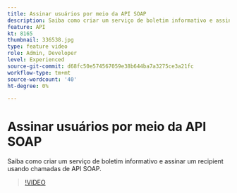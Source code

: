 ```yaml
---
title: Assinar usuários por meio da API SOAP
description: Saiba como criar um serviço de boletim informativo e assinar um recipient usando chamadas de API SOAP.
feature: API
kt: 8165
thumbnail: 336538.jpg
type: feature video
role: Admin, Developer
level: Experienced
source-git-commit: d68fc50e574567059e38b644ba7a3275ce3a21fc
workflow-type: tm+mt
source-wordcount: '40'
ht-degree: 0%

---
```



# Assinar usuários por meio da API SOAP

Saiba como criar um serviço de boletim informativo e assinar um recipient usando chamadas de API SOAP.

>[!VIDEO](https://video.tv.adobe.com/v/336538?quality=12)
